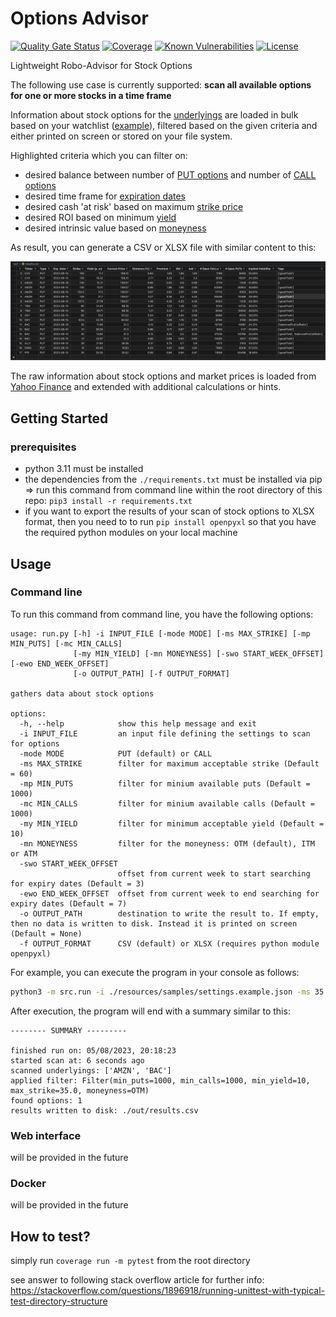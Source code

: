 # Options Advisor

[![Quality Gate Status](https://sonarcloud.io/api/project_badges/measure?project=d-lopes_options-advisor&metric=alert_status)](https://sonarcloud.io/summary/new_code?id=d-lopes_options-advisor) [![Coverage](https://sonarcloud.io/api/project_badges/measure?project=d-lopes_options-advisor&metric=coverage)](https://sonarcloud.io/summary/overall?id=d-lopes_options-advisor) [![Known Vulnerabilities](https://snyk.io/test/github/d-lopes/options-advisor/badge.svg)](<https://snyk.io/test/github/d-lopes/options-advisor>) [![License](https://img.shields.io/badge/license-MPL--2.0-blue.svg)](https://mozilla.org/MPL/2.0)

Lightweight Robo-Advisor for Stock Options

The following use case is currently supported: **scan all available options for one or more stocks in a time frame**

Information about stock options for the [underlyings](<https://www.investopedia.com/terms/u/underlying.asp>) are loaded in bulk based on your watchlist ([example](./resources/samples/settings.example.json)), filtered based on the given criteria and either printed on screen or stored on your file system.

Highlighted criteria which you can filter on:

- desired balance between number of [PUT options](<https://www.investopedia.com/terms/p/putoption.asp>) and   number of [CALL options](<https://www.investopedia.com/terms/c/calloption.asp>)
- desired time frame for [expiration dates](<https://www.investopedia.com/terms/e/expirationdate.asp>)
- desired cash 'at risk' based on maximum [strike price](<https://www.investopedia.com/terms/s/strikeprice.asp>)
- desired ROI based on minimum [yield](<https://www.investopedia.com/terms/y/yield.asp>)
- desired intrinsic value based on [moneyness](<https://www.investopedia.com/terms/m/moneyness.asp>)

As result, you can generate a CSV or XLSX file with similar content to this:

![example result](./doc/media/example-result.png "Example Result")

The raw information about stock options and market prices is loaded from [Yahoo Finance](https://finance.yahoo.com/) and extended with additional calculations or hints.

## Getting Started

### prerequisites

- python 3.11 must be installed
- the dependencies from the `./requirements.txt` must be installed via pip
    => run this command from command line within the root directory of this repo: `pip3 install -r requirements.txt`
- if you want to export the results of your scan of stock options to XLSX format, then you need to to run `pip install openpyxl` so that you have the required python modules on your local machine

## Usage

### Command line

To run this command from command line, you have the following options:

```console
usage: run.py [-h] -i INPUT_FILE [-mode MODE] [-ms MAX_STRIKE] [-mp MIN_PUTS] [-mc MIN_CALLS]
              [-my MIN_YIELD] [-mn MONEYNESS] [-swo START_WEEK_OFFSET] [-ewo END_WEEK_OFFSET]
              [-o OUTPUT_PATH] [-f OUTPUT_FORMAT]

gathers data about stock options

options:
  -h, --help            show this help message and exit
  -i INPUT_FILE         an input file defining the settings to scan for options
  -mode MODE            PUT (default) or CALL
  -ms MAX_STRIKE        filter for maximum acceptable strike (Default = 60)
  -mp MIN_PUTS          filter for minium available puts (Default = 1000)
  -mc MIN_CALLS         filter for minium available calls (Default = 1000)
  -my MIN_YIELD         filter for minimum acceptable yield (Default = 10)
  -mn MONEYNESS         filter for the moneyness: OTM (default), ITM or ATM
  -swo START_WEEK_OFFSET
                        offset from current week to start searching for expiry dates (Default = 3)
  -ewo END_WEEK_OFFSET  offset from current week to end searching for expiry dates (Default = 7)
  -o OUTPUT_PATH        destination to write the result to. If empty, then no data is written to disk. Instead it is printed on screen (Default = None)
  -f OUTPUT_FORMAT      CSV (default) or XLSX (requires python module openpyxl)
```

For example, you can execute the program in your console as follows:

```bash
python3 -m src.run -i ./resources/samples/settings.example.json -ms 35 -o ./out/results.csv
```

After execution, the program will end with a summary similar to this:

```console
-------- SUMMARY ---------

finished run on: 05/08/2023, 20:18:23
started scan at: 6 seconds ago
scanned underlyings: ['AMZN', 'BAC']
applied filter: Filter(min_puts=1000, min_calls=1000, min_yield=10, max_strike=35.0, moneyness=OTM)
found options: 1
results written to disk: ./out/results.csv
```

### Web interface

will be provided in the future

### Docker

will be provided in the future

## How to test?

simply run `coverage run -m pytest` from the root directory

see answer to following stack overflow article for further info: <https://stackoverflow.com/questions/1896918/running-unittest-with-typical-test-directory-structure>
